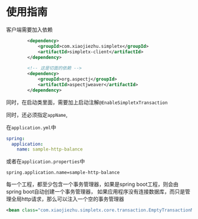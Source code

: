 # 使用指南

客户端需要加入依赖

```xml
        <dependency>
            <groupId>com.xiaojiezhu.simpletx</groupId>
            <artifactId>simpletx-client</artifactId>
        </dependency>
        
        <!-- 这是切面的依赖 -->
        <dependency>
            <groupId>org.aspectj</groupId>
            <artifactId>aspectjweaver</artifactId>
        </dependency>
```

同时，在启动类里面，需要加上启动注解``@EnableSimpletxTransaction``

同时，还必须指定``appName``,

在``application.yml``中

```yaml
spring:
  application:
    name: sample-http-balance
```

或者在``application.properties``中

```properties
spring.application.name=sample-http-balance
```


每一个工程，都至少包含一个事务管理器，如果是spring boot工程，则会由spring boot自动创建一个事务管理器，
如果应用程序没有连接数据库，而只是管理全局http请求，那么可以注入一个空的事务管理器

```xml
<bean class="com.xiaojiezhu.simpletx.core.transaction.EmptyTransactionManager"></bean>
```

```java

```